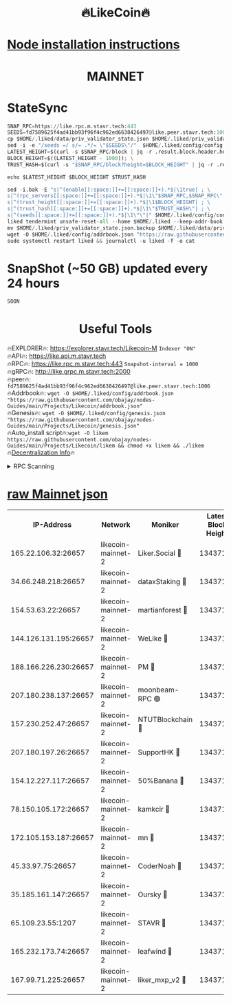 <h1 align="center"> 🔥LikeCoin🔥</h1>

[Node installation instructions](https://github.com/obajay/nodes-Guides/tree/main/Projects/Likecoin)
=
<h1 align="center"> MAINNET</h1>

# StateSync
```python
SNAP_RPC=https://like.rpc.m.stavr.tech:443
SEEDS=fd7589625f4ad41bb93f96f4c962ed6638426497@like.peer.stavr.tech:1006
cp $HOME/.liked/data/priv_validator_state.json $HOME/.liked/priv_validator_state.json.backup
sed -i -e "/seeds =/ s/= .*/= \"$SEEDS\"/"  $HOME/.liked/config/config.toml
LATEST_HEIGHT=$(curl -s $SNAP_RPC/block | jq -r .result.block.header.height); \
BLOCK_HEIGHT=$((LATEST_HEIGHT - 1000)); \
TRUST_HASH=$(curl -s "$SNAP_RPC/block?height=$BLOCK_HEIGHT" | jq -r .result.block_id.hash)

echo $LATEST_HEIGHT $BLOCK_HEIGHT $TRUST_HASH

sed -i.bak -E "s|^(enable[[:space:]]+=[[:space:]]+).*$|\1true| ; \
s|^(rpc_servers[[:space:]]+=[[:space:]]+).*$|\1\"$SNAP_RPC,$SNAP_RPC\"| ; \
s|^(trust_height[[:space:]]+=[[:space:]]+).*$|\1$BLOCK_HEIGHT| ; \
s|^(trust_hash[[:space:]]+=[[:space:]]+).*$|\1\"$TRUST_HASH\"| ; \
s|^(seeds[[:space:]]+=[[:space:]]+).*$|\1\"\"|" $HOME/.liked/config/config.toml
liked tendermint unsafe-reset-all --home $HOME/.liked --keep-addr-book
mv $HOME/.liked/priv_validator_state.json.backup $HOME/.liked/data/priv_validator_state.json
wget -O $HOME/.liked/config/addrbook.json "https://raw.githubusercontent.com/obajay/nodes-Guides/main/Projects/Likecoin/addrbook.json"
sudo systemctl restart liked && journalctl -u liked -f -o cat
```
# SnapShot (~50 GB) updated every 24 hours
```python
SOON
```

 <h1 align="center"> Useful Tools</h1>

🔥EXPLORER🔥:     https://explorer.stavr.tech/Likecoin-M        `Indexer "ON"` \
🔥API🔥:          https://like.api.m.stavr.tech \
🔥RPC🔥:          https://like.rpc.m.stavr.tech:443              `Snapshot-interval = 1000` \
🔥gRPC🔥:         http://like.grpc.m.stavr.tech:2000 \
🔥peer🔥:         `fd7589625f4ad41bb93f96f4c962ed6638426497@like.peer.stavr.tech:1006` \
🔥Addrbook🔥:  `wget -O $HOME/.liked/config/addrbook.json "https://raw.githubusercontent.com/obajay/nodes-Guides/main/Projects/Likecoin/addrbook.json"` \
🔥Genesis🔥:  `wget -O $HOME/.liked/config/genesis.json "https://raw.githubusercontent.com/obajay/nodes-Guides/main/Projects/Likecoin/genesis.json"` \
🔥Auto_install script🔥:`wget -O likem https://raw.githubusercontent.com/obajay/nodes-Guides/main/Projects/Likecoin/likem && chmod +x likem && ./likem` \
🔥[Decentralization Info](https://github.com/obajay/StateSync-snapshots/tree/main/Projects/Likecoin/Decentralization)🔥


<details>
<summary>RPC Scanning</summary>

<h2 align="center"> We scan nodes in real time every 4 hours. And we provide the final result of RPC endpoints.
We cannot influence the operation of these nodes in any way. </h2>


```python
If Voting Power is higher than 0 --> then the Node is a validator of the network and may be subject to attack and be a potential threat to the chain.
```
```python
We marked such validators with a red symbol
```

</details>

[raw Mainnet json](https://rpc-check.likem.stavr.tech/likem/rpc-likem-result.json)
=


<table><tr><th>IP-Address</th><th>Network</th><th>Moniker</th><th>Latest Block Height</th><th>Earliest Block Height</th><th>Catching Up</th><th>Tx Index</th><th>Voting Power</th><th>Scan Time</th></tr><tr><td>165.22.106.32:26657</td><td>likecoin-mainnet-2</td><td>Liker.Social 🔴</td><td>13437157</td><td>0</td><td>False</td><td>on</td><td>48514473641</td><td>2024-03-08T16:19:01.487390829UTC</td></tr><tr><td>34.66.248.218:26657</td><td>likecoin-mainnet-2</td><td>dataxStaking 🔴</td><td>13437155</td><td>1</td><td>False</td><td>on</td><td>21808835266</td><td>2024-03-08T16:18:50.803413567UTC</td></tr><tr><td>154.53.63.22:26657</td><td>likecoin-mainnet-2</td><td>martianforest 🔴</td><td>13437158</td><td>1</td><td>False</td><td>on</td><td>671285071</td><td>2024-03-08T16:19:07.221217814UTC</td></tr><tr><td>144.126.131.195:26657</td><td>likecoin-mainnet-2</td><td>WeLike 🔴</td><td>13437154</td><td>5101130</td><td>False</td><td>on</td><td>115823883821</td><td>2024-03-08T16:18:43.054349796UTC</td></tr><tr><td>188.166.226.230:26657</td><td>likecoin-mainnet-2</td><td>PM 🔴</td><td>13437158</td><td>7730955</td><td>False</td><td>on</td><td>24821000113</td><td>2024-03-08T16:19:08.175276864UTC</td></tr><tr><td>207.180.238.137:26657</td><td>likecoin-mainnet-2</td><td>moonbeam-RPC 🟢</td><td>13437154</td><td>9234583</td><td>False</td><td>on</td><td>0</td><td>2024-03-08T16:18:40.352418754UTC</td></tr><tr><td>157.230.252.47:26657</td><td>likecoin-mainnet-2</td><td>NTUTBlockchain 🔴</td><td>13437155</td><td>9318400</td><td>False</td><td>on</td><td>890573071</td><td>2024-03-08T16:18:50.122844479UTC</td></tr><tr><td>207.180.197.26:26657</td><td>likecoin-mainnet-2</td><td>SupportHK 🔴</td><td>13437153</td><td>12089921</td><td>False</td><td>on</td><td>8672114778</td><td>2024-03-08T16:18:35.280758694UTC</td></tr><tr><td>154.12.227.117:26657</td><td>likecoin-mainnet-2</td><td>50%Banana 🔴</td><td>13437154</td><td>12611811</td><td>False</td><td>on</td><td>751100487</td><td>2024-03-08T16:18:40.035085241UTC</td></tr><tr><td>78.150.105.172:26657</td><td>likecoin-mainnet-2</td><td>kamkcir 🔴</td><td>13437157</td><td>12655255</td><td>False</td><td>on</td><td>416894417</td><td>2024-03-08T16:18:58.482811791UTC</td></tr><tr><td>172.105.153.187:26657</td><td>likecoin-mainnet-2</td><td>mn 🔴</td><td>13437161</td><td>12683911</td><td>False</td><td>off</td><td>29068762345</td><td>2024-03-08T16:19:21.340488960UTC</td></tr><tr><td>45.33.97.75:26657</td><td>likecoin-mainnet-2</td><td>CoderNoah 🔴</td><td>13437158</td><td>12741110</td><td>False</td><td>on</td><td>19460951900</td><td>2024-03-08T16:19:05.299973680UTC</td></tr><tr><td>35.185.161.147:26657</td><td>likecoin-mainnet-2</td><td>Oursky 🔴</td><td>13437158</td><td>12887155</td><td>False</td><td>on</td><td>28516212873</td><td>2024-03-08T16:19:06.356914436UTC</td></tr><tr><td>65.109.23.55:1207</td><td>likecoin-mainnet-2</td><td>STAVR 🔴</td><td>13437160</td><td>13292630</td><td>False</td><td>on</td><td>1227358</td><td>2024-03-08T16:19:16.615039064UTC</td></tr><tr><td>165.232.173.74:26657</td><td>likecoin-mainnet-2</td><td>leafwind 🔴</td><td>13437158</td><td>13340106</td><td>False</td><td>off</td><td>42465127153</td><td>2024-03-08T16:19:04.653833719UTC</td></tr><tr><td>167.99.71.225:26657</td><td>likecoin-mainnet-2</td><td>liker_mxp_v2 🔴</td><td>13437162</td><td>13424856</td><td>False</td><td>off</td><td>26774303282</td><td>2024-03-08T16:19:30.407644571UTC</td></tr></table>
